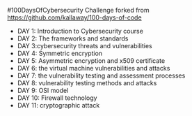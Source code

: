 #100DaysOfCybersecurity Challenge
forked from https://github.com/kallaway/100-days-of-code

- DAY 1: Introduction to Cybersecurity course
- DAY 2: The frameworks and standards
- DAY 3:cybersecurity threats and vulnerabilities
- DAY 4: Symmetric encryption
- DAY 5: Asymmetric encryption and x509 certificate
- DAY 6: the virtual machine vulnerabilities and attacks
- DAY 7: the vulnerability testing and assessment processes
- DAY 8: vulnerability testing methods and attacks
- DAY 9: OSI model
- DAY 10: Firewall technology
- DAY 11: cryptographic attack
